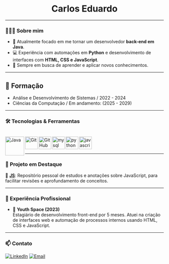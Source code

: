 <h1 align="center">Carlos Eduardo</h1>


---

### 👨🏻‍💻 Sobre mim

- 🎯 Atualmente focado em me tornar um desenvolvedor **back-end em Java**.  
- 💻 Experiência com automações em **Python** e desenvolvimento de interfaces com **HTML, CSS e JavaScript**.  
- 🧠 Sempre em busca de aprender e aplicar novos conhecimentos.

---

## 📖 Formação 
- Análise e Desenvolvimento de Sistemas / 2022 - 2024
- Ciências da Computação / Em andamento: (2025 - 2029)
 
---

### 🛠️ Tecnologias & Ferramentas
<br>
<img align="left" height="60" alt="Java"  src="https://cdn.jsdelivr.net/gh/devicons/devicon/icons/java/java-original.svg"/>
<img align="left" height="40" alt="Git"  src="https://cdn.jsdelivr.net/gh/devicons/devicon/icons/git/git-original.svg" />
<img align="left" height="40" alt="GitHub"  src="https://cdn.jsdelivr.net/gh/devicons/devicon/icons/github/github-original.svg" />
<img align="left" height="40" alt="mysql logo" src="https://cdn.jsdelivr.net/gh/devicons/devicon/icons/mysql/mysql-original.svg"/>
<img align="left" height="40" alt="python logo" src="https://cdn.jsdelivr.net/gh/devicons/devicon/icons/python/python-original.svg"/>
<img height="40" alt="javascript logo" src="https://cdn.jsdelivr.net/gh/devicons/devicon/icons/javascript/javascript-original.svg"/>

<!-- 

![JavaScript](https://img.shields.io/badge/-JavaScript-F7DF1E?style=for-the-badge&logo=javascript&logoColor=000)
![Node.js](https://img.shields.io/badge/-Node.js-339933?style=for-the-badge&logo=node.js&logoColor=fff)
![Python](https://img.shields.io/badge/-Python-3776AB?style=for-the-badge&logo=python&logoColor=fff)
![SQL](https://img.shields.io/badge/-SQL-4479A1?style=for-the-badge&logo=postgresql&logoColor=fff)
![MySQL](https://img.shields.io/badge/-MySQL-00758F?style=for-the-badge&logo=mysql&logoColor=fff)
<br>
![HTML5](https://img.shields.io/badge/-HTML5-E34F26?style=for-the-badge&logo=html5&logoColor=fff)
![CSS3](https://img.shields.io/badge/-CSS3-1572B6?style=for-the-badge&logo=css3&logoColor=fff)
![Git](https://img.shields.io/badge/-Git-F05032?style=for-the-badge&logo=git&logoColor=fff)
![GitHub](https://img.shields.io/badge/-GitHub-181717?style=for-the-badge&logo=github&logoColor=fff)

-->

---

### 📘 Projeto em Destaque

🔹 [**JS**](https://github.com/ecarllos/JS): Repositório pessoal de estudos e anotações sobre JavaScript, para facilitar revisões e aprofundamento de conceitos.

---

### 💼 Experiência Profissional

- 🏢 **Youth Space (2023)**  
  Estagiário de desenvolvimento front-end por 5 meses. Atuei na criação de interfaces web e automação de processos internos usando HTML, CSS e JavaScript.

---

### 📫 Contato

[![LinkedIn](https://img.shields.io/badge/-LinkedIn-blue?style=for-the-badge&logo=linkedin&logoColor=white)](https://www.linkedin.com/in/ecarllos/)
[![Email](https://img.shields.io/badge/-Email-red?style=for-the-badge&logo=gmail&logoColor=white)](mailto:ecarllos017@gmail.com)

